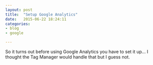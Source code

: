 ```yaml
---
layout: post
title:  "Setup Google Analytics"
date:   2015-06-22 18:24:11
categories: 
- blog
- google

---
```

So it turns out before using Google Analytics you have to set it up... I thought the Tag Manager would handle that but I guess not.

